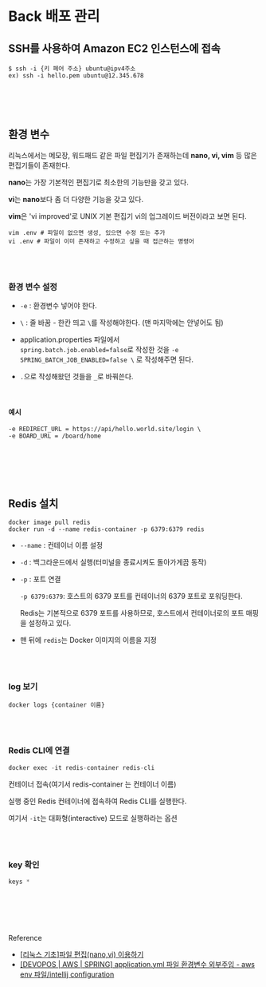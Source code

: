 # Back 배포 관리 
## SSH를 사용하여 Amazon EC2 인스턴스에 접속
```
$ ssh -i {키 페어 주소} ubuntu@ipv4주소
ex) ssh -i hello.pem ubuntu@12.345.678
```
<br><br><br>

## 환경 변수 
리눅스에서는 메모장, 워드패드 같은 파일 편집기가 존재하는데 **nano, vi, vim** 등 많은 편집기들이 존재한다.

**nano**는 가장 기본적인 편집기로 최소한의 기능만을 갖고 있다.

**vi**는 **nano**보다 좀 더 다양한 기능을 갖고 있다.

**vim**은 'vi improved'로 UNIX 기본 편집기 vi의 업그레이드 버전이라고 보면 된다.
 
```
vim .env # 파일이 없으면 생성, 있으면 수정 또는 추가
vi .env # 파일이 이미 존재하고 수정하고 싶을 때 접근하는 명령어
```

<br><br>

### 환경 변수 설정
- `-e` : 환경변수 넣어야 한다.

-  `\` : 줄 바꿈 - 한칸 띄고 `\`를 작성해야한다. (맨 마지막에는 안넣어도 됨)
 
- application.properties 파일에서            
  `spring.batch.job.enabled=false`로 작성한 것을 `-e SPRING_BATCH_JOB_ENABLED=false \` 로 작성해주면 된다.

- `.`으로 작성해왔던 것들을 `_`로 바꿔쓴다.

<br>

#### 예시
```
-e REDIRECT_URL = https://api/hello.world.site/login \
-e BOARD_URL = /board/home
```

<br><br><br><br>

## Redis 설치
```
docker image pull redis
docker run -d --name redis-container -p 6379:6379 redis
```
- `--name` : 컨테이너 이름 설정
- `-d` : 백그라운드에서 실행(터미널을 종료시켜도 돌아가게끔 동작)
- `-p` : 포트 연결
    
    `-p 6379:6379`: 호스트의 6379 포트를 컨테이너의 6379 포트로 포워딩한다. 
    
    Redis는 기본적으로 6379 포트를 사용하므로, 호스트에서 컨테이너로의 포트 매핑을 설정하고 있다.
    
- 맨 뒤에 `redis`는 Docker 이미지의 이름을 지정

<br><br>

### log 보기
```
docker logs {container 이름}
```

<br><br>

### Redis CLI에 연결
```java
docker exec -it redis-container redis-cli  
```
컨테이너 접속(여기서 redis-container 는 컨테이너 이름)      

실행 중인 Redis 컨테이너에 접속하여 Redis CLI를 실행한다.    

여기서 `-it`는 대화형(interactive) 모드로 실행하라는 옵션

<br><br>

### key 확인
```java
keys *
```

<br><br><br><br>

Reference        
- [[리눅스 기초]파일 편집(nano,vi) 이용하기](https://roadofdevelopment.tistory.com/12)
- [[DEVOPOS | AWS | SPRING] application.yml 파일 환경변수 외부주입 - aws env 파일/intellij configuration](https://youngseo-computerblog.tistory.com/80)                
